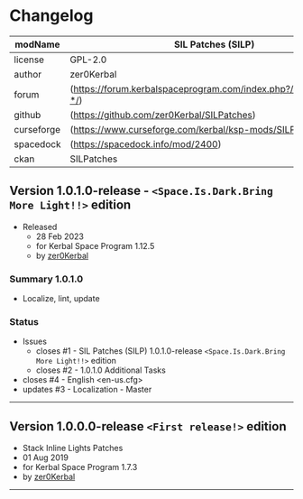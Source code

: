 # Changelog  
  
| modName    | SIL Patches (SILP)                                                |
| ---------- | ----------------------------------------------------------------- |
| license    | GPL-2.0                                                           |
| author     | zer0Kerbal                                                        |
| forum      | (https://forum.kerbalspaceprogram.com/index.php?/topic/193051-*/) |
| github     | (https://github.com/zer0Kerbal/SILPatches)                        |
| curseforge | (https://www.curseforge.com/kerbal/ksp-mods/SILPatches)           |
| spacedock  | (https://spacedock.info/mod/2400)                                 |
| ckan       | SILPatches                                                        |

## Version 1.0.1.0-release - `<Space.Is.Dark.Bring More Light!!>` edition

* Released
  * 28 Feb 2023
  * for Kerbal Space Program 1.12.5
  * by [zer0Kerbal](https://github.com/zer0Kerbal)

### Summary 1.0.1.0

* Localize, lint, update

### Status

* Issues
  * closes #1 - SIL Patches (SILP) 1.0.1.0-release `<Space.Is.Dark.Bring More Light!!>` edition
  * closes #2 - 1.0.1.0 Additional Tasks
* closes #4 - English <en-us.cfg>
* updates #3 - Localization - Master

---

## Version 1.0.0.0-release `<First release!>` edition

* Stack Inline Lights Patches
* 01 Aug 2019
* for Kerbal Space Program 1.7.3
* by [zer0Kerbal](https://github.com/zer0Kerbal)

---